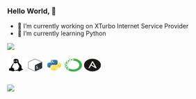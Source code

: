 ### Hello World, 👋

- 🔭 I’m currently working on XTurbo Internet Service Provider
- 🌱 I’m currently learning Python

<div>
  <!-- <img height="180em" src="https://github-readme-stats.vercel.app/api?username=JoaoCaastro&show_icons=true&theme=dark&include_all_commits=true&count_private=true"/> -->
  <img height="180em" src="https://github-readme-stats.vercel.app/api/top-langs/?username=JoaoCaastro&layout=compact&langs_count=16&theme=dark"/>
</div>

<div style="display: inline_block"><br>
  <img align="center" alt="Joao-Linux" height="30" width="40" src="https://raw.githubusercontent.com/devicons/devicon/master/icons/linux/linux-plain.svg">
  <img align="center" alt="Joao-Bash" height="30" width="40" src="https://raw.githubusercontent.com/devicons/devicon/master/icons/bash/bash-plain.svg">
  <img align="center" alt="Joao-Python" height="30" width="40" src="https://raw.githubusercontent.com/devicons/devicon/master/icons/python/python-original.svg">
  <img align="center" alt="Joao-Anaconda" height="30" width="40" src="https://raw.githubusercontent.com/devicons/devicon/master/icons/anaconda/anaconda-original.svg">
  <img align="center" alt="Joao-Ansible" height="30" width="40" src="https://raw.githubusercontent.com/devicons/devicon/master/icons/ansible/ansible-original.svg">
  <!-- <img align="center" alt="Joao-Java" height="30" width="40" src="https://raw.githubusercontent.com/devicons/devicon/master/icons/java/java-plain.svg"> -->
  <!-- <img align="right" alt="Joao-gif" src="https://cdn.discordapp.com/attachments/795358919417397249/825430589581688872/hi.gif"> -->
</div>
  
##
  
<div>
  <a href = "mailto:cjoao.contato@gmail.com"><img src="https://img.shields.io/badge/Gmail-D14836?style=for-the-badge&logo=gmail&logoColor=white" target="_blank"></a>
</div>

<!-- ![Snake animation](https://github.com/JoaoCaastro/JoaoCaastro/blob/output/github-contribution-grid-snake.svg) -->
